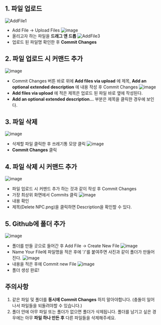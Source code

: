 ## 1. 파일 업로드
![AddFile1](https://user-images.githubusercontent.com/54883267/190848958-ce31e5be-4e67-47dc-a9f4-7a0a331a1154.png)
- Add File -> Upload Files
![image](https://user-images.githubusercontent.com/54883267/190849077-2b4d30a2-34f8-4008-a05d-917991c3cef7.png)
- 올리고자 하는 파일을 __드래그 앤 드롭__
![AddFile3](https://user-images.githubusercontent.com/54883267/190849155-6128073a-6e8c-40e5-90cd-1722f8ffc9a6.png)
- 업로드 된 파일명 확인한 후 __Commit Changes__

## 2. 파일 업로드 시 커맨드 추가
![image](https://user-images.githubusercontent.com/54883267/190849429-346f6b38-102a-427e-9dbe-2250bb365c10.png)
- Commit Changes 버튼 바로 위에 __Add files via upload__ 에 제목, __Add an optional extended description__ 에 내용 작성 후 Commit Changes
![image](https://user-images.githubusercontent.com/54883267/190849508-e3fedd24-596a-425c-89c9-6ba2f5ba776e.png)
- __Add files via upload__ 에 적은 제목은 업로드 된 파일 바로 옆에 작성된다.
- __Add an optional extended description...__ 부분은 제목을 클릭한 경우에 보인다.

## 3. 파일 삭제
![image](https://user-images.githubusercontent.com/54883267/190849301-2cd887e6-0d44-47a1-8510-bde21bb4030e.png)
- 삭제할 파일 클릭한 후 쓰레기통 모양 클릭
![image](https://user-images.githubusercontent.com/54883267/190849334-68d402ff-ceae-4d61-a29d-ba5fffd94594.png)
- __Commit Changes__ 클릭

## 4. 파일 삭제 시 커맨드 추가
![image](https://user-images.githubusercontent.com/54883267/190849767-a8da3c0e-19d5-41cd-bbc2-f28b17f7184c.png)
- 파일 업로드 시 커맨드 추가 하는 것과 같이 작성 후 Commit Changes
- 가장 최상위 화면에서 Commits 클릭
![image](https://user-images.githubusercontent.com/54883267/190849808-38ee1231-6efe-4f27-a9d2-b36cf8d61cfb.png)
- 내용 확인
- 제목(Delete NPC.png)을 클릭하면 Description을 확인할 수 있다. 

## 5. Github에 폴더 추가
![image](https://user-images.githubusercontent.com/54883267/190849949-0442e483-7a76-4d66-a5dc-846673353c7b.png)
- 폴더를 만들 곳으로 들어간 후 Add File -> Create New File
![image](https://user-images.githubusercontent.com/54883267/190849997-c32dd79e-84f1-48c2-86cc-d3c9a5fbeae3.png)
- Name Your File에 파일명을 적은 후에 '/'를 붙여주면 사진과 같이 폴더가 만들어진다.
![image](https://user-images.githubusercontent.com/54883267/190850056-e5ce89e0-8c87-43ac-9df9-0bdfb5efa1e3.png)
- 내용을 적은 후에 Commit new File
![image](https://user-images.githubusercontent.com/54883267/190850087-29e31d5d-7ff3-478b-bcd7-92611a1f784f.png)
- 폴더 생성 완료!

## 주의사항
1. 같은 파일 및 폴더를 __동시에 Commit Changes__ 하지 말아야합니다. (충돌이 일어나서 파일들을 되돌려야할 수 있습니다.)
2. 폴더 안에 아무 파일 또는 폴더가 없으면 폴더가 삭제됩니다. 폴더를 남기고 싶은 경우에는 아무 __파일 하나 만든 후__ 다른 파일들을 삭제해주세요.
